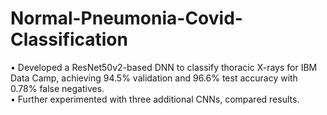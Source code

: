 # Normal-Pneumonia-Covid-Classification

• Developed a ResNet50v2-based DNN to classify thoracic X-rays for IBM Data Camp, achieving 94.5% validation and 96.6% test accuracy with 0.78% false negatives.  
• Further experimented with three additional CNNs, compared results.
